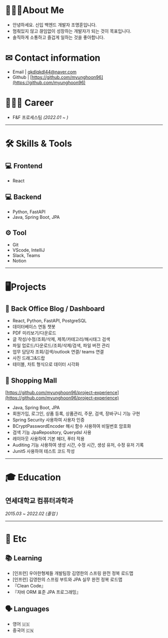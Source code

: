 # 🙋🏻‍♂️About Me

- 안녕하세요. 신입 백엔드 개발자 조명훈입니다.
- 멈춰있지 않고 끊임없이 성장하는 개발자가 되는 것이 목표입니다.
- 솔직하게 소통하고 즐겁게 일하는 것을 좋아합니다.

# ✉ Contact information
- Email  | qkdlqkdl44@naver.com
- Github | [https://github.com/myunghoon96](https://github.com/myunghoon96)

# 🚵🏻‍♂️ Career

- F&F 프로세스팀   *(2022.01* ~    *)*

---

# 🛠 Skills & Tools

## 💻 Frontend

- React

## 💻 Backend

- Python, FastAPI
- Java, Spring Boot, JPA

## ⚙️ Tool

- Git
- VScode, IntelliJ
- Slack, Teams
- Notion

---

# **🖥Projects**

## 🏢 Back Office Blog / Dashboard

- React, Python, FastAPI, PostgreSQL
- 데이터베이스 연동 챗봇
- PDF 미리보기/다운로드
- 글 작성/수정/조회/삭제, 제목/카테고리/해시태그 검색
- 파일 업로드/다운로드/조회/삭제/검색, 파일 버전 관리
- 업무 담당자 조회/검색/outlook 연결/ teams 연결
- 사진 드래그&드랍
- 테이블, 차트 형식으로 데이터 시각화

## 🛒 Shopping Mall

[https://github.com/myunghoon96/project-experience](https://github.com/myunghoon96/project-experience)

- Java, Spring Boot, JPA
- 회원가입, 로그인, 상품 등록, 상품관리, 주문, 검색, 장바구니 기능 구현
- Spring Security 사용하여 사용자 인증
- BCryptPasswordEncoder 해시 함수 사용하여 비밀번호 암호화
- 검색 기능 JpaRepository, Querydsl 사용
- 레이아웃 사용하여 기본 헤더, 푸터 적용
- Auditing 기능 사용하여 생성 시간, 수정 시간, 생성 유저, 수정 유저 기록
- Junit5 사용하여 테스트 코드 작성

---

# 🎓 Education

## 연세대학교 컴퓨터과학과
*2015.03* ~ *2022.02 (졸업 )*

---

# 💬 Etc

## 📚 Learning

- [인프런] 우아한형제들 개발팀장 김영한의 스프링 완전 정복 로드맵
- [인프런] 김영한의 스프링 부트와 JPA 실무 완전 정복 로드맵
- 『Clean Code』
- 『자바 ORM 표준 JPA 프로그래밍』

## 🗣 Languages

- 영어 🇺🇸
- 중국어 🇨🇳

<!---
myunghoon96/myunghoon96 is a ✨ special ✨ repository because its `README.md` (this file) appears on your GitHub profile.
You can click the Preview link to take a look at your changes.
--->
